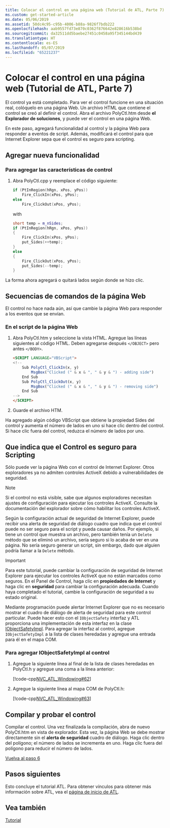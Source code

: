 ```yaml
---
title: Colocar el control en una página web (Tutorial de ATL, Parte 7)
ms.custom: get-started-article
ms.date: 05/06/2019
ms.assetid: 50dc4c95-c95b-4006-b88a-9826f7bdb222
ms.openlocfilehash: aab9557fd73e870c0362f876642e828616b538bd
ms.sourcegitcommit: da32511dd5baebe27451c0458a95f345144bd439
ms.translationtype: HT
ms.contentlocale: es-ES
ms.lasthandoff: 05/07/2019
ms.locfileid: "65221237"
---
```

# <a name="putting-the-control-on-a-web-page-atl-tutorial-part-7"></a>Colocar el control en una página web (Tutorial de ATL, Parte 7)

El control ya está completado. Para ver el control funcione en una situación real, colóquelo en una página Web. Un archivo HTML que contiene el control se creó al definir el control. Abra el archivo PolyCtl.htm desde **el Explorador de soluciones**, y puede ver el control en una página Web.

En este paso, agregará funcionalidad al control y la página Web para responder a eventos de script. Además, modificará el control para que Internet Explorer sepa que el control es seguro para scripting.

## <a name="adding-new-functionality"></a>Agregar nueva funcionalidad

### <a name="to-add-control-features"></a>Para agregar las características de control

1. Abra PolyCtl.cpp y reemplace el código siguiente:

    ```cpp
    if (PtInRegion(hRgn, xPos, yPos))
        Fire_ClickIn(xPos, yPos);
    else
        Fire_ClickOut(xPos, yPos);
    ```

    with

    ```cpp
    short temp = m_nSides;
    if (PtInRegion(hRgn, xPos, yPos))
    {
        Fire_ClickIn(xPos, yPos);
        put_Sides(++temp);
    }
    else
    {
        Fire_ClickOut(xPos, yPos);
        put_Sides(--temp);
    }
    ```

La forma ahora agregará o quitará lados según donde se hizo clic.

## <a name="scripting-the-web-page"></a>Secuencias de comandos de la página Web

El control no hace nada aún, así que cambie la página Web para responder a los eventos que se envían.

### <a name="to-script-the-web-page"></a>En el script de la página Web

1. Abra PolyCtl.htm y seleccione la vista HTML. Agregue las líneas siguientes al código HTML. Deben agregarse después `</OBJECT>` pero antes `</BODY>`.

    ```html
    <SCRIPT LANGUAGE="VBScript">
    <!--
        Sub PolyCtl_ClickIn(x, y)
            MsgBox("Clicked (" & x & ", " & y & ") - adding side")
        End Sub
        Sub PolyCtl_ClickOut(x, y)
            MsgBox("Clicked (" & x & ", " & y & ") - removing side")
        End Sub
    -->
    </SCRIPT>
    ```

1. Guarde el archivo HTM.

Ha agregado algún código VBScript que obtiene la propiedad Sides del control y aumenta el número de lados en uno si hace clic dentro del control. Si hace clic fuera del control, reduzca el número de lados por uno.

## <a name="indicating-that-the-control-is-safe-for-scripting"></a>Que indica que el Control es seguro para Scripting

Sólo puede ver la página Web con el control de Internet Explorer. Otros exploradores ya no admiten controles ActiveX debido a vulnerabilidades de seguridad. 

> [!NOTE]
> Si el control no está visible, sabe que algunos exploradores necesitan ajustes de configuración para ejecutar los controles ActiveX. Consulte la documentación del explorador sobre cómo habilitar los controles ActiveX.

Según la configuración actual de seguridad de Internet Explorer, puede recibir una alerta de seguridad de diálogo cuadro que indica que el control puede no ser seguro para el script y pueda causar daños. Por ejemplo, si tiene un control que muestra un archivo, pero también tenía un `Delete` método que se eliminó un archivo, sería seguro si lo acaba de ver en una página. No sería seguro generar un script, sin embargo, dado que alguien podría llamar a la `Delete` método.

> [!IMPORTANT]
> Para este tutorial, puede cambiar la configuración de seguridad de Internet Explorer para ejecutar los controles ActiveX que no están marcados como seguros. En el Panel de Control, haga clic en **propiedades de Internet** y haga clic en **seguridad** para cambiar la configuración adecuada. Cuando haya completado el tutorial, cambie la configuración de seguridad a su estado original.

Mediante programación puede alertar Internet Explorer que no es necesario mostrar el cuadro de diálogo de alerta de seguridad para este control particular. Puede hacer esto con el `IObjectSafety` interfaz y ATL proporciona una implementación de esta interfaz en la clase [IObjectSafetyImpl](../atl/reference/iobjectsafetyimpl-class.md). Para agregar la interfaz al control, agregue `IObjectSafetyImpl` a la lista de clases heredadas y agregue una entrada para él en el mapa COM.

### <a name="to-add-iobjectsafetyimpl-to-the-control"></a>Para agregar IObjectSafetyImpl al control

1. Agregue la siguiente línea al final de la lista de clases heredadas en PolyCtl.h y agregue una coma a la línea anterior:

    [!code-cpp[NVC_ATL_Windowing#62](../atl/codesnippet/cpp/putting-the-control-on-a-web-page-atl-tutorial-part-7_1.h)]

1. Agregue la siguiente línea al mapa COM de PolyCtl.h:

    [!code-cpp[NVC_ATL_Windowing#63](../atl/codesnippet/cpp/putting-the-control-on-a-web-page-atl-tutorial-part-7_2.h)]

## <a name="building-and-testing-the-control"></a>Compilar y probar el control

Compilar el control. Una vez finalizada la compilación, abra de nuevo PolyCtl.htm en vista de explorador. Esta vez, la página Web se debe mostrar directamente sin el **alerta de seguridad** cuadro de diálogo. Haga clic dentro del polígono; el número de lados se incrementa en uno. Haga clic fuera del polígono para reducir el número de lados.

[Vuelva al paso 6](../atl/adding-a-property-page-atl-tutorial-part-6.md)

## <a name="next-steps"></a>Pasos siguientes

Esto concluye el tutorial ATL. Para obtener vínculos para obtener más información sobre ATL, vea el [página de inicio de ATL](../atl/active-template-library-atl-concepts.md).

## <a name="see-also"></a>Vea también

[Tutorial](../atl/active-template-library-atl-tutorial.md)
